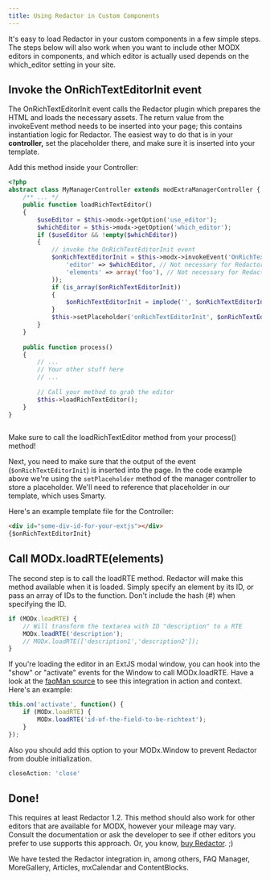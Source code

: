 ```yaml
---
title: Using Redactor in Custom Components
---
```


It's easy to load Redactor in your custom components in a few simple steps. The steps below will also work when you want to include other MODX editors in components, and which editor is actually used depends on the which\_editor setting in your site.

## Invoke the OnRichTextEditorInit event

The OnRichTextEditorInit event calls the Redactor plugin which prepares the HTML and loads the necessary assets. The return value from the invokeEvent method needs to be inserted into your page; this contains instantiation logic for Redactor. The easiest way to do that is in your **controller,** set the placeholder there, and make sure it is inserted into your template.

Add this method inside your Controller:


```` php   
<?php
abstract class MyManagerController extends modExtraManagerController {
    /** ... */
    public function loadRichTextEditor()
    {
        $useEditor = $this->modx->getOption('use_editor');
        $whichEditor = $this->modx->getOption('which_editor');
        if ($useEditor && !empty($whichEditor))
        {
            // invoke the OnRichTextEditorInit event
            $onRichTextEditorInit = $this->modx->invokeEvent('OnRichTextEditorInit',array(
                'editor' => $whichEditor, // Not necessary for Redactor
                'elements' => array('foo'), // Not necessary for Redactor
            ));
            if (is_array($onRichTextEditorInit))
            {
                $onRichTextEditorInit = implode('', $onRichTextEditorInit);
            }
            $this->setPlaceholder('onRichTextEditorInit', $onRichTextEditorInit);
        }
    }
    
    public function process()
    {
        // ...
        // Your other stuff here
        // ...
        
        // Call your method to grab the editor 
        $this->loadRichTextEditor();
    }
}
  
````
Make sure to call the loadRichTextEditor method from your process() method! 

Next, you need to make sure that the output of the event (`$onRichTextEditorInit`) is inserted into the page. In the code example above we're using the `setPlaceholder` method of the manager controller to store a placeholder. We'll need to reference that placeholder in our template, which uses Smarty.

Here's an example template file for the Controller:

```` html   
<div id="some-div-id-for-your-extjs"></div>
{$onRichTextEditorInit}
````
## Call MODx.loadRTE(elements)

The second step is to call the loadRTE method. Redactor will make this method available when it is loaded. Simply specify an element by its ID, or pass an array of IDs to the function. Don't include the hash (#) when specifying the ID.


```` javascript   
if (MODx.loadRTE) {
    // Will transform the textarea with ID "description" to a RTE
    MODx.loadRTE('description'); 
    // MODx.loadRTE(['description1','description2']);
}
````

If you're loading the editor in an ExtJS modal window, you can hook into the "show" or "activate" events for the Window to call MODx.loadRTE. Have a look at the [faqMan source](https://github.com/josht/faqMan/blob/develop/assets/components/faqman/js/mgr/widgets/items.grid.js#L271) to see this integration in action and context. Here's an example:

```` javascript   
this.on('activate', function() {
    if (MODx.loadRTE) {
        MODx.loadRTE('id-of-the-field-to-be-richtext');
    }
});
````

Also you should add this option to your MODx.Window to prevent Redactor from double initialization.
```javascript
closeAction: 'close'
```

## Done!

This requires at least Redactor 1.2. This method should also work for other editors that are available for MODX, however your mileage may vary. Consult the documentation or ask the developer to see if other editors you prefer to use supports this approach. Or, you know, [buy Redactor](https://www.modmore.com/redactor/pricing/). ;)

We have tested the Redactor integration in, among others, FAQ Manager, MoreGallery, Articles, mxCalendar and ContentBlocks.
